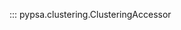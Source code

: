 <!--
SPDX-FileCopyrightText: PyPSA Contributors

SPDX-License-Identifier: CC-BY-4.0
-->

::: pypsa.clustering.ClusteringAccessor